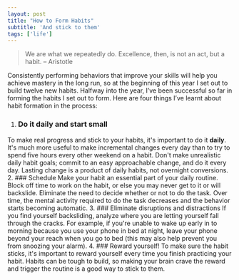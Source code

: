 ```yaml
---
layout: post
title: "How to Form Habits"
subtitle: 'And stick to them'
tags: ['life']
---
```


> We are what we repeatedly do. Excellence, then, is not an act, but a habit.
  – Aristotle

Consistently performing behaviors that improve your skills will help you achieve mastery in the long run, so at the beginning of this year I set out to build twelve new habits. Halfway into the year, I’ve been successful so far in forming the habits I set out to form. Here are four things I’ve learnt about habit formation in the process:

1. ### Do it daily and start small
  To make real progress and stick to your habits, it's important to do it **daily**. It's much more useful to make incremental changes every day than to try to spend five hours every other weekend on a habit. Don't make unrealistic daily habit goals; commit to an easy approachable change, and do it every day. Lasting change is a product of daily habits, not overnight conversions.
2. ### Schedule
  Make your habit an essential part of your daily routine. Block off time to work on the habit, or else you may never get to it or will backslide. Eliminate the need to decide whether or not to do the task. Over time, the mental activity required to do the task decreases and the behavior starts becoming automatic.
3. ### Eliminate disruptions and distractions
  If you find yourself backsliding, analyze where you are letting yourself fall through the cracks. For example, if you're unable to wake up early in to morning because you use your phone in bed at night, leave your phone beyond your reach when you go to bed (this may also help prevent you from snoozing your alarm).
4. ### Reward yourself!
  To make sure the habit sticks, it's important to reward yourself every time you finish practicing your habit. Habits can be tough to build, so making your brain crave the reward and trigger the routine is a good way to stick to them.
